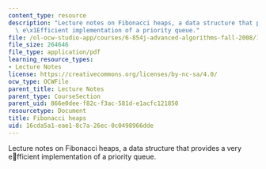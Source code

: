 ```yaml
---
content_type: resource
description: "Lecture notes on Fibonacci heaps, a data structure that provides a very\
  \ e\x1Efficient implementation of a priority queue."
file: /ol-ocw-studio-app/courses/6-854j-advanced-algorithms-fall-2008/16cda5a1eae18c7a26ec0c0498966dde_lec1.pdf
file_size: 264646
file_type: application/pdf
learning_resource_types:
- Lecture Notes
license: https://creativecommons.org/licenses/by-nc-sa/4.0/
ocw_type: OCWFile
parent_title: Lecture Notes
parent_type: CourseSection
parent_uid: 866e0dee-f82c-f3ac-581d-e1acfc121850
resourcetype: Document
title: Fibonacci heaps
uid: 16cda5a1-eae1-8c7a-26ec-0c0498966dde
---
```

Lecture notes on Fibonacci heaps, a data structure that provides a very efficient implementation of a priority queue.